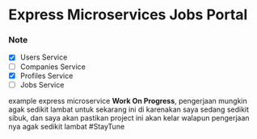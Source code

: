 # Express Microservices Jobs Portal

### Note

- [x] Users Service
- [ ] Companies Service
- [x] Profiles Service
- [ ] Jobs Service

example express microservice **Work On Progress**, pengerjaan mungkin agak sedikit lambat untuk sekarang ini di karenakan saya sedang sedikit sibuk, dan saya akan pastikan project ini akan kelar walapun pengerjaan nya agak sedikit lambat #StayTune

